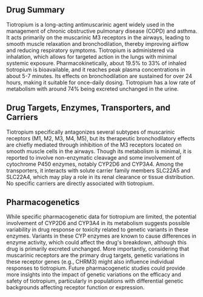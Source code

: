 ## Drug Summary
Tiotropium is a long-acting antimuscarinic agent widely used in the management of chronic obstructive pulmonary disease (COPD) and asthma. It acts primarily on the muscarinic M3 receptors in the airways, leading to smooth muscle relaxation and bronchodilation, thereby improving airflow and reducing respiratory symptoms. Tiotropium is administered via inhalation, which allows for targeted action in the lungs with minimal systemic exposure. Pharmacokinetically, about 19.5% to 33% of inhaled tiotropium is bioavailable, and it reaches peak plasma concentrations in about 5-7 minutes. Its effects on bronchodilation are sustained for over 24 hours, making it suitable for once-daily dosing. Tiotropium has a low rate of metabolism with around 74% being excreted unchanged in the urine.

## Drug Targets, Enzymes, Transporters, and Carriers
Tiotropium specifically antagonizes several subtypes of muscarinic receptors (M1, M2, M3, M4, M5), but its therapeutic bronchodilatory effects are chiefly mediated through inhibition of the M3 receptors located on smooth muscle cells in the airways. Though its metabolism is minimal, it is reported to involve non-enzymatic cleavage and some involvement of cytochrome P450 enzymes, notably CYP2D6 and CYP3A4. Among the transporters, it interacts with solute carrier family members SLC22A5 and SLC22A4, which may play a role in its renal clearance or tissue distribution. No specific carriers are directly associated with tiotropium.

## Pharmacogenetics
While specific pharmacogenetic data for tiotropium are limited, the potential involvement of CYP2D6 and CYP3A4 in its metabolism suggests possible variability in drug response or toxicity related to genetic variants in these enzymes. Variants in these CYP enzymes are known to cause differences in enzyme activity, which could affect the drug's breakdown, although this drug is primarily excreted unchanged. More importantly, considering that muscarinic receptors are the primary drug targets, genetic variations in these receptor genes (e.g., CHRM3) might also influence individual responses to tiotropium. Future pharmacogenetic studies could provide more insights into the impact of genetic variations on the efficacy and safety of tiotropium, particularly in populations with differential genetic backgrounds affecting receptor function or expression.